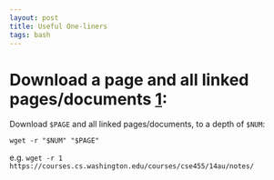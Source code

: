 ```yaml
---
layout: post
title: Useful One-liners
tags: bash
---
```


# Download a page and all linked pages/documents [1]:

Download `$PAGE` and all linked pages/documents, to a depth of `$NUM`:

`wget -r "$NUM" "$PAGE"`

e.g. `wget -r 1 https://courses.cs.washington.edu/courses/cse455/14au/notes/`

[1]: http://superuser.com/questions/274414/how-to-save-all-the-webpages-linked-from-one
